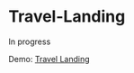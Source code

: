 # Travel-Landing
In progress


Demo: <a href="https://wizardiq.github.io/Travel-Landing/" target="_blank">Travel Landing</a>
